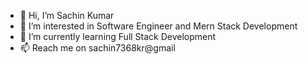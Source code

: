 - 👋 Hi, I’m Sachin Kumar
- 👀 I’m interested in Software Engineer and Mern Stack Development
- 🌱 I’m currently learning Full Stack Development
- 📫 Reach me on sachin7368kr@gmail

<!---
sachinkr7368/sachinkr7368 is a ✨ special ✨ repository because its `README.md` (this file) appears on your GitHub profile.
You can click the Preview link to take a look at your changes.
--->
